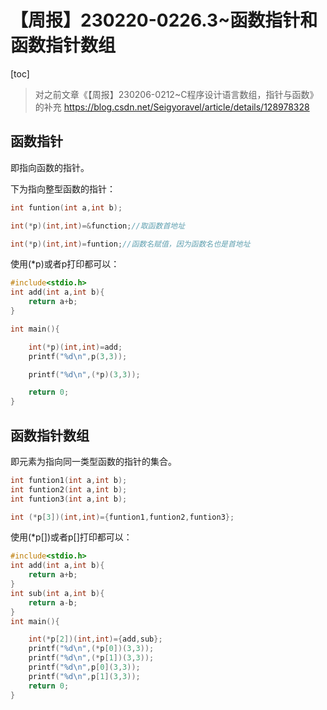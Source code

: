 # 【周报】230220-0226.3~函数指针和函数指针数组

[toc]

>对之前文章《【周报】230206-0212~C程序设计语言数组，指针与函数》的补充
https://blog.csdn.net/Seigyoravel/article/details/128978328

## 函数指针

即指向函数的指针。

下为指向整型函数的指针：

```c
int funtion(int a,int b);

int(*p)(int,int)=&function;//取函数首地址

int(*p)(int,int)=funtion;//函数名赋值，因为函数名也是首地址
```

使用(*p)或者p打印都可以：

```c
#include<stdio.h>
int add(int a,int b){
    return a+b;
}

int main(){

    int(*p)(int,int)=add;
    printf("%d\n",p(3,3));

    printf("%d\n",(*p)(3,3));

    return 0;
}
```

## 函数指针数组

即元素为指向同一类型函数的指针的集合。

```c
int funtion1(int a,int b);
int funtion2(int a,int b);
int funtion3(int a,int b);

int (*p[3])(int,int)={funtion1,funtion2,funtion3};
```

使用(*p[\])或者p\[]打印都可以：

```c
#include<stdio.h>
int add(int a,int b){
    return a+b;
}
int sub(int a,int b){
    return a-b;
}
int main(){

    int(*p[2])(int,int)={add,sub};
    printf("%d\n",(*p[0])(3,3));
    printf("%d\n",(*p[1])(3,3));
    printf("%d\n",p[0](3,3));
    printf("%d\n",p[1](3,3));
    return 0;
}
```
